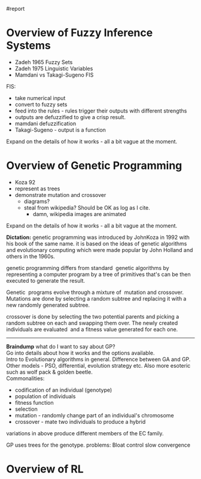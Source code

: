 #report 

# Overview of Fuzzy Inference Systems
- Zadeh 1965 Fuzzy Sets
- Zadeh 1975 Linguistic Variables
- Mamdani vs Takagi-Sugeno FIS

FIS:
- take numerical input
- convert to fuzzy sets
- feed into the rules - rules trigger their outputs with different strengths
- outputs are defuzzified to give a crisp result.
- mamdani defuzzification
- Takagi-Sugeno - output is a function

Expand on the details of how it works - all a bit vague at the moment.

# Overview of Genetic Programming
- Koza 92
- represent as trees
- demonstrate mutation and crossover
    - diagrams?
    - steal from wikipedia?  Should be OK as log as I cite.
        - damn, wikipedia images are animated

Expand on the details of how it works - all a bit vague at the moment.


**Dictation:**
 genetic programming was introduced by JohnKoza in 1992 with his book of the same name. it is based on the ideas of genetic algorithms and evolutionary computing which were made popular by John Holland and others in the 1960s.

 genetic programming differs from standard  genetic algorithms by representing a computer program by a tree of primitives that's can be then executed to generate the result.

Genetic  programs evolve through a mixture of  mutation and crossover.  Mutations are done by selecting a random subtree and replacing it with a new randomly generated subtree.

 crossover is done by selecting the two potential parents and picking a random subtree on each and swapping them over. The newly created individuals are evaluated  and a fitness value generated for each one.
 
---
**Braindump**
what do I want to say about GP?  
Go into details about how it works and the options available.   
Intro to Evolutionary algorithms in general.   Difference between GA and GP.   Other models - PSO, differential, evolution strategy etc.  Also more esoteric such as wolf pack & golden beetle.  
Commonalities:
- codification of an individual (genotype)
- population of individuals
- fitness function
- selection
- mutation - randomly change part of an individual's chromosome
-  crossover - mate two individuals to produce a hybrid

variations in above produce different members of the EC family.  

GP uses trees for the genotype.
problems:
    Bloat control
    slow convergence


# Overview of RL

